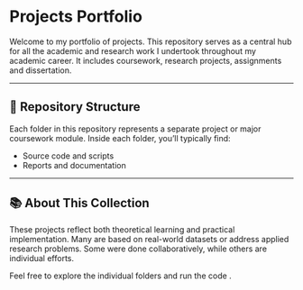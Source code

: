 # Projects Portfolio

Welcome to my portfolio of projects. This repository serves as a central hub for all the academic and research work I undertook throughout my academic career. It includes coursework, research projects, assignments and dissertation.

---

## 📁 Repository Structure

Each folder in this repository represents a separate project or major coursework module. Inside each folder, you’ll typically find:

- Source code and scripts
- Reports and documentation

---

## 📚 About This Collection

These projects reflect both theoretical learning and practical implementation. Many are based on real-world datasets or address applied research problems. Some were done collaboratively, while others are individual efforts.

Feel free to explore the individual folders and run the code .
